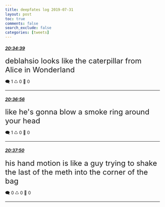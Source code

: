 ```yaml
---
title: deepfates log 2019-07-31
layout: post
toc: true
comments: false
search_exclude: false
categories: [tweets]
---
```



#### <a href = "https://twitter.com/deepfates/status/1156755090046197760">*20:34:39*</a>

<font size="5">deblahsio looks like the caterpillar from Alice in Wonderland</font>



🗨️ 1 ♺ 0 🤍  0   

---
    
#### <a href = "https://twitter.com/deepfates/status/1156755665911549953">*20:36:56*</a>

<font size="5">like he's gonna blow a smoke ring around your head</font>



🗨️ 1 ♺ 0 🤍  0   

---
    
#### <a href = "https://twitter.com/deepfates/status/1156755889971322880">*20:37:50*</a>

<font size="5">his hand motion is like a guy trying to shake the last of the meth into the corner of the bag</font>



🗨️ 0 ♺ 0 🤍  0   

---
    
            


